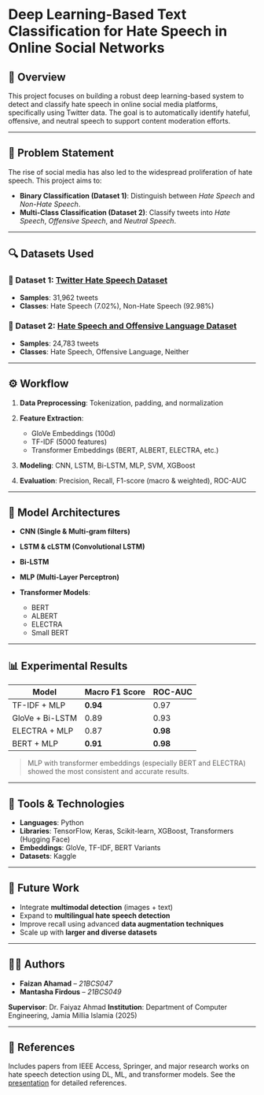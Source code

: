 # Deep Learning-Based Text Classification for Hate Speech in Online Social Networks

## 📌 Overview

This project focuses on building a robust deep learning-based system to detect and classify hate speech in online social media platforms, specifically using Twitter data. The goal is to automatically identify hateful, offensive, and neutral speech to support content moderation efforts.

---

## 🧩 Problem Statement

The rise of social media has also led to the widespread proliferation of hate speech. This project aims to:

* **Binary Classification (Dataset 1)**: Distinguish between *Hate Speech* and *Non-Hate Speech*.
* **Multi-Class Classification (Dataset 2)**: Classify tweets into *Hate Speech*, *Offensive Speech*, and *Neutral Speech*.

---

## 🔍 Datasets Used

### 📁 Dataset 1: [Twitter Hate Speech Dataset](https://www.kaggle.com/datasets/vkrahul/twitter-hate-speech)

* **Samples**: 31,962 tweets
* **Classes**: Hate Speech (7.02%), Non-Hate Speech (92.98%)

### 📁 Dataset 2: [Hate Speech and Offensive Language Dataset](https://www.kaggle.com/datasets/mrmorj/hate-speech-and-offensive-language-dataset)

* **Samples**: 24,783 tweets
* **Classes**: Hate Speech, Offensive Language, Neither

---

## ⚙️ Workflow

1. **Data Preprocessing**: Tokenization, padding, and normalization
2. **Feature Extraction**:

   * GloVe Embeddings (100d)
   * TF-IDF (5000 features)
   * Transformer Embeddings (BERT, ALBERT, ELECTRA, etc.)
3. **Modeling**: CNN, LSTM, Bi-LSTM, MLP, SVM, XGBoost
4. **Evaluation**: Precision, Recall, F1-score (macro & weighted), ROC-AUC

---

## 🧠 Model Architectures

* **CNN (Single & Multi-gram filters)**
* **LSTM & cLSTM (Convolutional LSTM)**
* **Bi-LSTM**
* **MLP (Multi-Layer Perceptron)**
* **Transformer Models**:

  * BERT
  * ALBERT
  * ELECTRA
  * Small BERT

---

## 📊 Experimental Results

| Model           | Macro F1 Score | ROC-AUC  |
| --------------- | -------------- | -------- |
| TF-IDF + MLP    | **0.94**       | 0.97     |
| GloVe + Bi-LSTM | 0.89           | 0.93     |
| ELECTRA + MLP   | 0.87           | **0.98** |
| BERT + MLP      | **0.91**       | **0.98** |

> MLP with transformer embeddings (especially BERT and ELECTRA) showed the most consistent and accurate results.

---

## 🔬 Tools & Technologies

* **Languages**: Python
* **Libraries**: TensorFlow, Keras, Scikit-learn, XGBoost, Transformers (Hugging Face)
* **Embeddings**: GloVe, TF-IDF, BERT Variants
* **Datasets**: Kaggle

---

## 🚀 Future Work

* Integrate **multimodal detection** (images + text)
* Expand to **multilingual hate speech detection**
* Improve recall using advanced **data augmentation techniques**
* Scale up with **larger and diverse datasets**

---

## 👨‍🏫 Authors

* **Faizan Ahamad** – *21BCS047*
* **Mantasha Firdous** – *21BCS049*

**Supervisor**: Dr. Faiyaz Ahmad
**Institution**: Department of Computer Engineering, Jamia Millia Islamia (2025)

---

## 📜 References

Includes papers from IEEE Access, Springer, and major research works on hate speech detection using DL, ML, and transformer models. See the [presentation](https://github.com/mantashafirdous/hate-speech-classifier/blob/main/Presentation.pdf) for detailed references.
